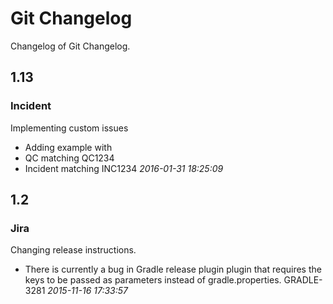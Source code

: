 
# Git Changelog

Changelog of Git Changelog.

## 1.13
### Incident
   Implementing custom issues
 * Adding example with
  * QC matching QC1234
  * Incident matching INC1234 *2016-01-31 18:25:09*



## 1.2
### Jira
   Changing release instructions.

 * There is currently a bug in Gradle release plugin plugin that requires the keys to be passed as parameters instead of gradle.properties. GRADLE-3281 *2015-11-16 17:33:57*



 